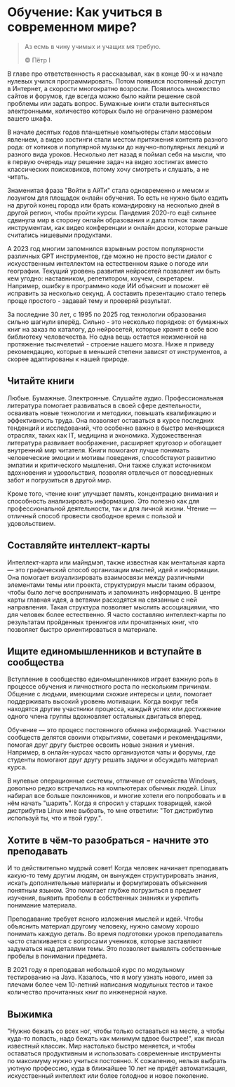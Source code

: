 # Обучение: Как учиться в современном мире?

> Аз есмь в чину учимых и учащих мя требую.
>
> ©️ Пётр I

В главе про ответственность я рассказывал, как в конце 90-х и начале нулевых учился программировать. Потом появился постоянный доступ в Интернет, а скорости многократно возросли. Появилось множество сайтов и форумов, где всегда можно было найти решение свой проблемы или задать вопрос. Бумажные книги стали вытесняться электронными, количество которых было не ограничено размером вашего шкафа.

В начале десятых годов планшетные компьютеры стали массовым явлением, а видео хостинги стали местом притяжения контента разного рода: от котиков и популярной музыки до научно-популярных лекций и разного вида уроков. Несколько лет назад я поймал себя на мысли, что в первую очередь ищу решение задач на видео хостингах вместо классических поисковиков, потому хочу смотреть и слушать, а не читать.

Знаменитая фраза "Войти в АйТи" стала одновременно и мемом и лозунгом для площадок онлайн обучения. То есть не нужно было ездить на другой конец города или брать командировку на несколько дней в другой регион, чтобы пройти курсы. Пандемия 2020-го ещё сильнее сдвинула мир в сторону онлайн образования и дала толчок таким инструментам, как видео конференции и онлайн доски, которые раньше считались нишевыми продуктами.

А 2023 год многим запомнился взрывным ростом популярности различных GPT инструментов, где можно не просто вести диалог с искусственным интеллектом на естественном языке о погоде или географии. Текущий уровень развития нейросетей позволяет им быть кем угодно: наставником, репетитором, коучем, секретарем. Например, ошибку в программно коде ИИ объяснит и поможет её исправить за несколько секунд. А составить презентацию стало теперь проще простого - задавай тему и проверяй результат.

За последние 30 лет, с 1995 по 2025 год технологии образования сильно шагнули вперёд. Сильно - это несколько порядков: от бумажных книг на заказ по каталогу, до нейросетей, которые хранят в себе всю библиотеку человечества. Но одна вещь остается неизменной на протяжение тысячелетий - строение нашего мозга. Ниже я приведу рекомендацию, которые в меньшей степени зависят от инструментов, а скорее адаптированы к нашей природе.

## Читайте книги

Любые. Бумажные. Электронные. Слушайте аудио. Профессиональная литература помогает развиваться в своей сфере деятельности, осваивать новые технологии и методики, повышать квалификацию и эффективность труда. Она позволяет оставаться в курсе последних тенденций и исследований, что особенно важно в быстро меняющихся отраслях, таких как IT, медицина и экономика. Художественная литература развивает воображение, расширяет кругозор и обогащает внутренний мир читателя. Книги помогают лучше понимать человеческие эмоции и мотивы поведения, способствуют развитию эмпатии и критического мышления. Они также служат источником вдохновения и удовольствия, позволяя отвлечься от повседневных забот и погрузиться в другой мир.

Кроме того, чтение книг улучшает память, концентрацию внимания и способность анализировать информацию. Это полезно как для профессиональной деятельности, так и для личной жизни. Чтение — отличный способ провести свободное время с пользой и удовольствием.

## Составляйте интеллект-карты

Интеллект-карта или майндмэп, также известная как ментальная карта — это графический способ организации мыслей, идей и информации. Она помогает визуализировать взаимосвязи между различными элементами темы или проекта, структурируя мысли таким образом, чтобы было легче воспринимать и запоминать информацию. В центре карты главная идея, а ветвями расходятся на связанные с ней направления. Такая структура позволяет мыслить ассоциациями, что для человек более естественно. Я часто составляю интеллект-карты по результатам пройденных тренингов или прочитанных книг, что позволяет быстро ориентироваться в материале.

## Ищите единомышленников и вступайте в сообщества

Вступление в сообщество единомышленников играет важную роль в процессе обучения и личностного роста по нескольким причинам. Общение с людьми, имеющими схожие интересы и цели, помогает поддерживать высокий уровень мотивации. Когда вокруг тебя находятся другие участники процесса, каждый успех или достижение одного члена группы вдохновляет остальных двигаться вперед.

Обучение — это процесс постоянного обмена информацией. Участники сообществ делятся своими открытиями, советами и рекомендациями, помогая друг другу быстрее освоить новые знания и умения. Например, в онлайн-курсах часто организуются чаты и форумы, где студенты помогают друг другу решать задачи и обсуждать материал курса.

В нулевые операционные системы, отличные от семейства Windows, довольно редко встречались на компьютерах обычных людей. Linux набирал все больше поклонников, и многие хотели его попробовать и в нём начать "шарить". Когда я спросил у старших товарищей, какой дистрибутив Linux мне выбрать, то мне ответили: "Тот дистрибутив используй ты, что и твой гуру.".

## Хотите в чём-то разобраться - начните это преподавать

И то действительно мудрый совет! Когда человек начинает преподавать какую-то тему другим людям, он вынужден структурировать знания, искать дополнительные материалы и формулировать объяснения понятным языком. Это помогает глубже погрузиться в предмет изучения, выявить пробелы в собственных знаниях и укрепить понимание материала.

Преподавание требует ясного изложения мыслей и идей. Чтобы объяснить материал другому человеку, нужно самому хорошо понимать каждую деталь. Во время подготовки уроков преподаватель часто сталкивается с вопросами учеников, которые заставляют задуматься над деталями темы. Это позволяет выявлять собственные пробелы в понимании предмета.

В 2021 году я преподавал небольшой курс по модульному тестированию на Java. Казалось, что я могу узнать нового, имея за плечами более чем 10-летний написания модульных тестов и такое количество прочитанных книг по инженерной науке.

## Выжимка

"Нужно бежать со всех ног, чтобы только оставаться на месте, а чтобы куда-то попасть, надо бежать как минимум вдвое быстрее!", как писал известный классик. Мир настолько быстро меняется, и чтобы оставаться продуктивным и использовать современные инструменты по максимуму нужно учиться постоянно. К сожалению, нельзя выбрать уютную профессию, куда в ближайшее 10 лет не придёт автоматизация, искусственный интеллект или более голодное и новое поколение.

